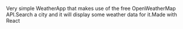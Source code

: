 Very simple WeatherApp that makes use of the free OpenWeatherMap API.Search a city and it will display some weather data for it.Made with React